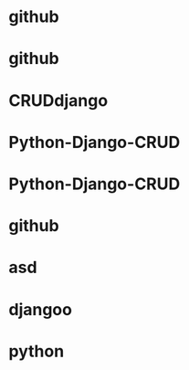 # github
# github
# CRUDdjango
# Python-Django-CRUD
# Python-Django-CRUD
# github
# asd
# djangoo
# python
